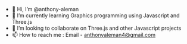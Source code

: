- 👋 Hi, I’m @anthony-aleman 
- 🌱 I’m currently learning Graphics programming using Javascript and Three.js
- 💞️ I’m looking to collaborate on Three.js and other Javascript projects
- 📫 How to reach me : Email - anthonyaleman4@gmail.com


<!---
anthony-aleman/anthony-aleman is a ✨ special ✨ repository because its `README.md` (this file) appears on your GitHub profile.
You can click the Preview link to take a look at your changes.
--->
